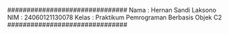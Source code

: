 ###############################
Nama    : Hernan Sandi Laksono
NIM     : 24060121130078
Kelas   : Praktikum Pemrograman Berbasis Objek C2
###############################
